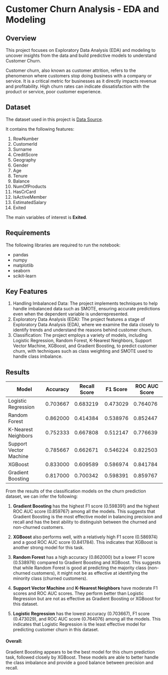 # Customer Churn Analysis - EDA and Modeling

## Overview

This project focuses on Exploratory Data Analysis (EDA) and modeling to uncover insights from the data and build predictive models to understand Customer Churn.

Customer churn, also known as customer attrition, refers to the phenomenon where customers stop doing business with a company or service. It is a critical metric for businesses as it directly impacts revenue and profitability. 
High churn rates can indicate dissatisfaction with the product or service, poor customer experience.

## Dataset

The dataset used in this project is [Data Source](https://www.kaggle.com/datasets/rjmanoj/credit-card-customer-churn-prediction/data).

It contains the following features: 

 1. RowNumber
 2. CustomerId
 3. Surname
 4. CreditScore
 5. Geography
 6. Gender
 7. Age
 8. Tenure
 9. Balance
 10. NumOfProducts
 11. HasCrCard
 12. IsActiveMember
 13. EstimatedSalary
 14. Exited

The main variables of interest is **Exited**.

## Requirements

The following libraries are required to run the notebook:

- pandas
- numpy
- matplotlib
- seaborn
- scikit-learn

## Key Features

1. Handling Imbalanced Data: The project implements techniques to help handle imbalanced data such as SMOTE, ensuring accurate predictions even when the dependent variable is underrepresented.
2. Exploratory Data Analysis (EDA): The project features a stage of Exploratory Data Analysis (EDA), where we examine the data closely to identify trends and understand the reasons behind customer churn.
3. Classification: The project employs a variety of models, including Logistic Regression, Random Forest, K-Nearest Neighbors, Support Vector Machine, XGBoost, and Gradient Boosting, to predict customer churn, with techniques such as class weighting and SMOTE used to handle class imbalance.

## Results

| Model                   | Accuracy | Recall Score | F1 Score | ROC AUC Score |
|-------------------------|----------|--------------|----------|---------------|
| Logistic Regression     | 0.703667 | 0.683219     | 0.473029 | 0.764076      |
| Random Forest           | 0.862000 | 0.414384     | 0.538976 | 0.852447      |
| K-Nearest Neighbors     | 0.752333 | 0.667808     | 0.512147 | 0.776639      |
| Support Vector Machine  | 0.785667 | 0.662671     | 0.546224 | 0.822503      |
| XGBoost                 | 0.833000 | 0.609589     | 0.586974 | 0.841784      |
| Gradient Boosting       | 0.817000 | 0.700342     | 0.598391 | 0.859767      |

From the results of the classification models on the churn prediction dataset, we can infer the following:

1. **Gradient Boosting** has the highest F1 score (0.598391) and the highest ROC AUC score (0.859767) among all the models. This suggests that Gradient Boosting is the most effective model in balancing precision and recall and has the best ability to distinguish between the churned and non-churned customers.

2. **XGBoost** also performs well, with a relatively high F1 score (0.586974) and a good ROC AUC score (0.841784). This indicates that XGBoost is another strong model for this task.

3. **Random Forest** has a high accuracy (0.862000) but a lower F1 score (0.538976) compared to Gradient Boosting and XGBoost. This suggests that while Random Forest is good at predicting the majority class (non-churned customers), it might not be as effective at identifying the minority class (churned customers).

4. **Support Vector Machine** and **K-Nearest Neighbors** have moderate F1 scores and ROC AUC scores. They perform better than Logistic Regression but are not as effective as Gradient Boosting or XGBoost for this dataset.

5. **Logistic Regression** has the lowest accuracy (0.703667), F1 score (0.473029), and ROC AUC score (0.764076) among all the models. This indicates that Logistic Regression is the least effective model for predicting customer churn in this dataset.

#### Overall:

Gradient Boosting appears to be the best model for this churn prediction task, followed closely by XGBoost. These models are able to better handle the class imbalance and provide a good balance between precision and recall. 



